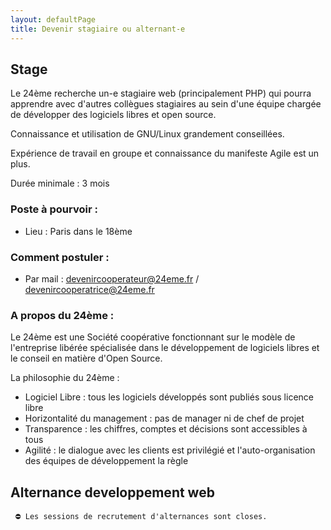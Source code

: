 ```yaml
---
layout: defaultPage
title: Devenir stagiaire ou alternant-e
---
```


## Stage

Le 24ème recherche un-e stagiaire web (principalement PHP) qui pourra apprendre avec d'autres collègues stagiaires au sein d'une équipe chargée de développer des logiciels libres et open source.

Connaissance et utilisation de GNU/Linux grandement conseillées.

Expérience de travail en groupe et connaissance du manifeste Agile est un plus.

Durée minimale : 3 mois

### Poste à pourvoir :

 - Lieu : Paris dans le 18ème

### Comment postuler :

 - Par mail : [devenircooperateur@24eme.fr](mailto:devenircooperateur@24eme.fr) / [devenircooperatrice@24eme.fr](mailto:devenircooperatrice@24eme.fr)

### A propos du 24ème :

Le 24ème est une Société coopérative fonctionnant sur le modèle de l'entreprise libérée spécialisée dans le développement de logiciels libres et le conseil en matière d'Open Source.

La philosophie du 24ème :

 - Logiciel Libre : tous les logiciels développés sont publiés sous licence libre
 - Horizontalité du management : pas de manager ni de chef de projet
 - Transparence : les chiffres, comptes et décisions sont accessibles à tous
 - Agilité : le dialogue avec les clients est privilégié et l'auto-organisation des équipes de développement la règle


## Alternance developpement web

``` ⛔ Les sessions de recrutement d'alternances sont closes.```


